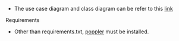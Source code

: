 - The use case diagram and class diagram can be refer to this [link](https://drive.google.com/file/d/11sbCxnWqR3hWKweWyXtL4oTLiIY7h7rv/view?usp=sharing)

Requirements
- Other than requirements.txt, [poppler](https://github.com/oschwartz10612/poppler-windows/releases/) must be installed.